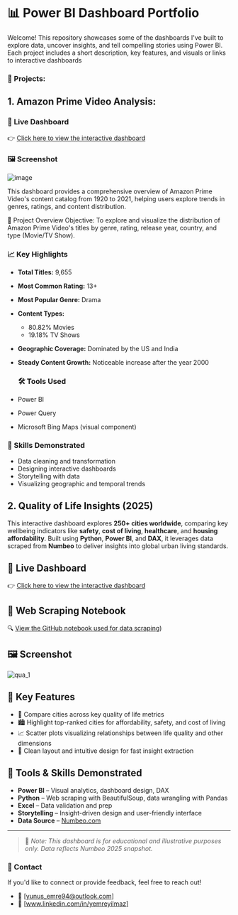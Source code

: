 # 📊 Power BI Dashboard Portfolio
Welcome! This repository showcases some of the dashboards I've built to explore data, uncover insights, and tell compelling stories using Power BI. Each project includes a short description, key features, and visuals or links to interactive dashboards 

### 🚀 Projects:

## 1. Amazon Prime Video Analysis:

### 🔗 Live Dashboard
👉 [Click here to view the interactive dashboard](https://app.powerbi.com/view?r=eyJrIjoiMjI3YjYyZGItZGIzZS00ZGNiLTg5M2QtYjUzZGU5YWFmN2Y5IiwidCI6IjRmZWE5MWY4LTM4Y2UtNDRiNS1iZTliLTMxMjY2MmY2N2MwNSIsImMiOjl9)

### 🖼️ Screenshot
![image](https://github.com/user-attachments/assets/851332c5-6b05-4cab-9567-62830a2f07b5)



This dashboard provides a comprehensive overview of Amazon Prime Video's content catalog from 1920 to 2021, helping users explore trends in genres, ratings, and content distribution.

📌 Project Overview
Objective:
To explore and visualize the distribution of Amazon Prime Video's titles by genre, rating, release year, country, and type (Movie/TV Show).

### 📈 Key Highlights

- **Total Titles:** 9,655  
- **Most Common Rating:** 13+  
- **Most Popular Genre:** Drama  
- **Content Types:**  
  - 80.82% Movies  
  - 19.18% TV Shows  
- **Geographic Coverage:** Dominated by the US and India  
- **Steady Content Growth:** Noticeable increase after the year 2000

  ### 🛠 Tools Used

- Power BI  
- Power Query  
- Microsoft Bing Maps (visual component)

### 🧠 Skills Demonstrated

- Data cleaning and transformation  
- Designing interactive dashboards  
- Storytelling with data  
- Visualizing geographic and temporal trends

##  2. Quality of Life Insights (2025)

This interactive dashboard explores **250+ cities worldwide**, comparing key wellbeing indicators like **safety**, **cost of living**, **healthcare**, and **housing affordability**. Built using **Python**, **Power BI**, and **DAX**, it leverages data scraped from **Numbeo** to deliver insights into global urban living standards.

## 🔗 Live Dashboard  
👉 [Click here to view the interactive dashboard](https://app.powerbi.com/view?r=eyJrIjoiNDJmNDI2YWQtYTM3MS00MmFkLWIyZmUtOTljMDRjODY3MDBlIiwidCI6IjRmZWE5MWY4LTM4Y2UtNDRiNS1iZTliLTMxMjY2MmY2N2MwNSIsImMiOjl9)

## 📘 Web Scraping Notebook  
🔍 [View the GitHub notebook used for data scraping](https://github.com/yeemre94/Numbeo-Data-Scraper/blob/main/numbeo_data_scrapping.ipynb))

## 🖼️ Screenshot  
![qua_1](https://github.com/user-attachments/assets/1afbee66-899b-4368-aefb-07c78bf4667d)


## 📌 Key Features

- 🌆 Compare cities across key quality of life metrics  
- 🏙️ Highlight top-ranked cities for affordability, safety, and cost of living  
- 📈 Scatter plots visualizing relationships between life quality and other dimensions  
- 🧩 Clean layout and intuitive design for fast insight extraction

## 🧠 Tools & Skills Demonstrated

- **Power BI** – Visual analytics, dashboard design, DAX  
- **Python** – Web scraping with BeautifulSoup, data wrangling with Pandas  
- **Excel** – Data validation and prep  
- **Storytelling** – Insight-driven design and user-friendly interface  
- **Data Source** – [Numbeo.com](https://www.numbeo.com/)


---

> 📝 *Note: This dashboard is for educational and illustrative purposes only. Data reflects Numbeo 2025 snapshot.*
>
> 
### 📩 Contact

If you'd like to connect or provide feedback, feel free to reach out!

- 📧 [yunus_emre94@outlook.com]  
- 💼 [www.linkedin.com/in/yemreyilmaz]
